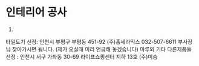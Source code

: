 # 인테리어 공사

1.
타일도기 선정:  인천시 부평구 부평동 451-92 (주)홍세라믹스 032-507-6611  부사장님 찾아가시면 됩니다. (제가 오실때 미리 언급해 놓겠습니다)
마루외 기타 다른제품들 선정 :  인천시 서구 가좌동 30-69  라이프쇼핑센터 지하 13호  (주)미승 
